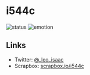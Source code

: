 # i544c

![status](https://img.shields.io/badge/status-就活中-red)
![emotion](https://img.shields.io/badge/emotion-🥺-blue)

## Links
- Twitter: [@_leo_isaac](https://twitter.com/_leo_isaac)
- Scrapbox: [scrapbox.io/i544c](https://scrapbox.io/i544c)
